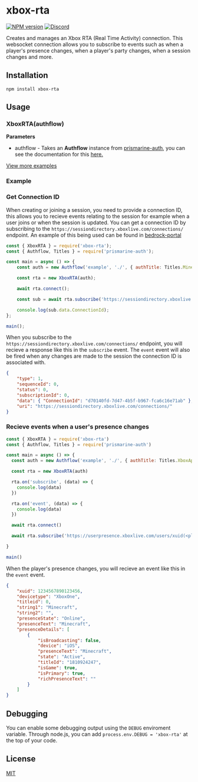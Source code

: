# xbox-rta
[![NPM version](https://img.shields.io/npm/v/xbox-rta.svg)](http://npmjs.com/package/xbox-rta)
[![Discord](https://img.shields.io/badge/chat-on%20discord-brightgreen.svg)](https://discord.gg/KTyd9HWuBD)

Creates and manages an Xbox RTA (Real Time Activity) connection. This websocket connection allows you to subscribe to events such as when a player's presence changes, when a player's party changes, when a session changes and more.

## Installation
```shell
npm install xbox-rta
```

## Usage

### XboxRTA(authflow)
**Parameters**
- authflow - Takes an **Authflow** instance from [prismarine-auth](https://github.com/PrismarineJS/prismarine-auth), you can see the documentation for this [here.](https://github.com/PrismarineJS/prismarine-auth#authflow)

[View more examples](https://github.com/LucienHH/xbox-rta/tree/master/examples)

### Example

### Get Connection ID

When creating or joining a session, you need to provide a connection ID, this allows you to recieve events relating to the session for example when a user joins or when the session is updated. You can get a connection ID by subscribing to the `https://sessiondirectory.xboxlive.com/connections/` endpoint. An example of this being used can be found in [bedrock-portal](https://github.com/LucienHH/bedrock-portal)

```js
const { XboxRTA } = require('xbox-rta');
const { Authflow, Titles } = require('prismarine-auth');

const main = async () => {
	const auth = new Authflow('example', './', { authTitle: Titles.MinecraftNintendoSwitch, deviceType: 'Nintendo' });

	const rta = new XboxRTA(auth);

	await rta.connect();

	const sub = await rta.subscribe('https://sessiondirectory.xboxlive.com/connections/');

	console.log(sub.data.ConnectionId);
};

main();
```
When you subscribe to the `https://sessiondirectory.xboxlive.com/connections/` endpoint, you will recieve a response like this in the `subscribe` event. The `event` event will also be fired when any changes are made to the session the connection ID is associated with.
```json
{
	"type": 1,
	"sequenceId": 0,
	"status": 0,
	"subscriptionId": 0,
	"data": { "ConnectionId": "d70140fd-7d47-4b5f-b967-fca6c16e71ab" },
	"uri": "https://sessiondirectory.xboxlive.com/connections/"
}
```

### Recieve events when a user's presence changes

```js
const { XboxRTA } = require('xbox-rta')
const { Authflow, Titles } = require('prismarine-auth')

const main = async () => {
  const auth = new Authflow('example', './', { authTitle: Titles.XboxAppIOS, deviceType: 'iOS', flow: 'sisu' })

  const rta = new XboxRTA(auth)

  rta.on('subscribe', (data) => {
    console.log(data)
  })

  rta.on('event', (data) => {
    console.log(data)
  })

  await rta.connect()

  await rta.subscribe('https://userpresence.xboxlive.com/users/xuid(<player_xuid>)/richpresence')

}

main()
```
When the player's presence changes, you will recieve an event like this in the `event` event.
```json
{
	"xuid": 1234567890123456,
	"devicetype": "XboxOne",
	"titleid": 0,
	"string1": "Minecraft",
	"string2": "",
	"presenceState": "Online",
	"presenceText": "Minecraft",
	"presenceDetails": [
		{
			"isBroadcasting": false,
			"device": "iOS",
			"presenceText": "Minecraft", 
			"state": "Active", 
			"titleId": "1810924247",
			"isGame": true, 
			"isPrimary": true,
			"richPresenceText": ""
		}
	]
}
```

## Debugging

You can enable some debugging output using the `DEBUG` enviroment variable. Through node.js, you can add `process.env.DEBUG = 'xbox-rta'` at the top of your code.

## License

[MIT](LICENSE)

